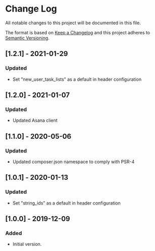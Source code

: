 # Change Log
All notable changes to this project will be documented in this file.

The format is based on [Keep a Changelog](http://keepachangelog.com/)
and this project adheres to [Semantic Versioning](http://semver.org/).

## [1.2.1] - 2021-01-29
### Updated
- Set "new_user_task_lists" as a default in header configuration

## [1.2.0] - 2021-01-07
### Updated
- Updated Asana client

## [1.1.0] - 2020-05-06
### Updated
- Updated composer.json namespace to comply with PSR-4

## [1.0.1] - 2020-01-13
### Updated
- Set "string_ids" as a default in header configuration

## [1.0.0] - 2019-12-09
### Added
- Initial version.

